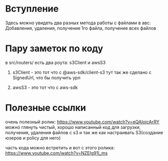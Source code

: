 # Вступление
Здесь можно увидеть два разных метода работы с файлами в авс:
Добавления, удаления, получение 1го файла, получение всех файлов

# Пару заметок по коду
в src/routers/
есть два роута: s3Client и awsS3

1. s3Client - это тот что с @aws-sdk/client-s3
тут так же сделано с SignedUrl, что бы получить урл 

2. awsS3 - это тот что с aws-sdk

# Полезные ссылки
очень полезный ролик: https://www.youtube.com/watch?v=eQAIojcArRY
можно глянуть чистый, хорошо написанный код для загрузки, получения, удаления файлов с s3
и так же как настраивать S3(создание юзеров и policy для него)

часть кода можно встретить и вот с этого ролика: https://www.youtube.com/watch?v=NZElg91l_ms